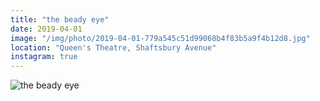 ```yaml
---
title: "the beady eye"
date: 2019-04-01
image: "/img/photo/2019-04-01-779a545c51d99068b4f83b5a9f4b12d8.jpg"
location: "Queen's Theatre, Shaftsbury Avenue"
instagram: true
---
```


![the beady eye](/img/photo/2019-04-01-779a545c51d99068b4f83b5a9f4b12d8.jpg)
